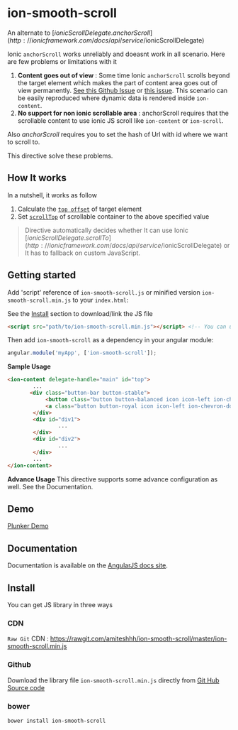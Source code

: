 # ion-smooth-scroll


An alternate to [$ionicScrollDelegate.anchorScroll](http://ionicframework.com/docs/api/service/$ionicScrollDelegate)

Ionic `anchorScroll` works unreliably and doeasnt work in all scenario. Here are few problems or limitations with it

1. **Content goes out of view** : Some time Ionic `anchorScroll` scrolls beyond the target element which makes the part of content area goes out of view permanently.
[See this Github Issue](https://github.com/driftyco/ionic/issues/508) or [this issue](https://github.com/driftyco/ionic/issues/618). 
This scenario can be easily reproduced where dynamic data is rendered inside `ion-content`.
2. **No support for non ionic scrollable area** : anchorScroll requires that the scrollable content to use ionic JS scroll like `ion-content` or `ion-scroll`.

Also *anchorScroll* requires you to set the hash of Url with id where we want to scroll to.

This directive solve these problems.

## How It works
In a nutshell, it works as follow

1. Calculate the [`top offset`](https://developer.mozilla.org/en-US/docs/Web/API/HTMLElement/offsetTop) of target element
2. Set [`scrollTop`](https://developer.mozilla.org/en/docs/Web/API/Element/scrollTop) of scrollable container to the above specified value

> Directive automatically decides whether It can use Ionic [$ionicScrollDelegate.scrollTo](http://ionicframework.com/docs/api/service/$ionicScrollDelegate)
> or It has to fallback on custom JavaScript.

## Getting started


Add 'script' reference of `ion-smooth-scroll.js` or minified version `ion-smooth-scroll.min.js` to  your `index.html`:

See the [Install](#Install) section to download/link the JS file

```html
<script src="path/to/ion-smooth-scroll.min.js"></script> <!-- You can use unminified JS file as well -->
```


Then add `ion-smooth-scroll` as a dependency in your angular module:

```javascript
angular.module('myApp', ['ion-smooth-scroll']);
```

**Sample Usage**
```html
<ion-content delegate-handle="main" id="top">
        ... 
       <div class="button-bar button-stable">
            <button class="button button-balanced icon icon-left ion-chevron-down" ion-smooth-scroll="div1" delegate-handle="main">Go to Div 1</button>
            <a class="button button-royal icon icon-left ion-chevron-down" href="javascript:;" ion-smooth-scroll="div2" delegate-handle="main">Go to Div 2</a>
        </div>
        <div id="div1">
                ...
        </div>
        <div id="div2">
                ...
        </div>
        ...
</ion-content>
```
**Advance Usage**
This directive supports some advance configuration as well. See the Documentation.

## Demo

[Plunker Demo](https://embed.plnkr.co/Y71E3q/ )

## Documentation

Documentation is available on the
[AngularJS docs site](http://docs.angularjs.org/).


## Install

You can get JS library in three ways

### CDN

`Raw Git` CDN :  https://rawgit.com/amiteshhh/ion-smooth-scroll/master/ion-smooth-scroll.min.js

### Github

Download the library file `ion-smooth-scroll.min.js` directly from
[Git Hub Source code](https://github.com/amiteshhh/ion-smooth-scroll)

### bower

```shell
bower install ion-smooth-scroll
```
